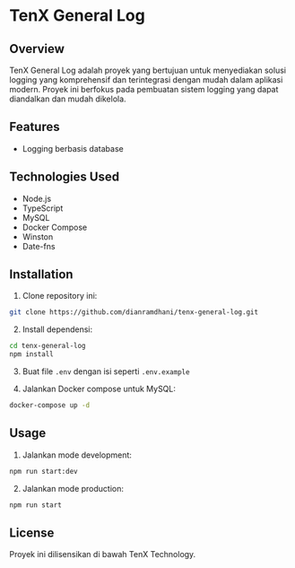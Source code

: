 
# TenX General Log

## Overview
TenX General Log adalah proyek yang bertujuan untuk menyediakan solusi logging yang komprehensif dan terintegrasi dengan mudah dalam aplikasi modern. Proyek ini berfokus pada pembuatan sistem logging yang dapat diandalkan dan mudah dikelola.

## Features
- Logging berbasis database

## Technologies Used
- Node.js
- TypeScript
- MySQL
- Docker Compose
- Winston
- Date-fns

## Installation
1. Clone repository ini:

```bash
git clone https://github.com/dianramdhani/tenx-general-log.git
```

2. Install dependensi:

```bash
cd tenx-general-log
npm install
```

3. Buat file `.env` dengan isi seperti `.env.example`

4. Jalankan Docker compose untuk MySQL:

```bash
docker-compose up -d
```

## Usage

1. Jalankan mode development:

```bash
npm run start:dev
```

2. Jalankan mode production:

```bash
npm run start
```

## License

Proyek ini dilisensikan di bawah TenX Technology.
